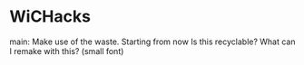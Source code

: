 # WiCHacks

main: Make use of the waste. Starting from now
Is this recyclable? What can I remake with this? (small font)
